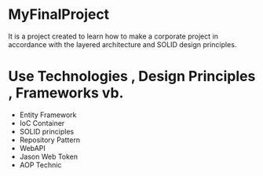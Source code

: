 # MyFinalProject

It is a project created to learn how to make a corporate project in accordance with the layered architecture and SOLID design principles.

# Use Technologies , Design Principles , Frameworks vb.
 - Entity Framework
 - IoC Container
 - SOLID principles
 - Repository Pattern
 - WebAPI
 - Jason Web Token
 - AOP Technic

